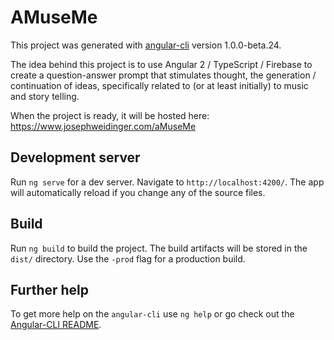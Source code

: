 # AMuseMe

This project was generated with [angular-cli](https://github.com/angular/angular-cli) version 1.0.0-beta.24.

The idea behind this project is to use Angular 2 / TypeScript / Firebase to create a question-answer prompt that stimulates thought, the generation / continuation of ideas, specifically related to (or at least initially) to music and story telling.

When the project is ready, it will be hosted here: https://www.josephweidinger.com/aMuseMe

## Development server
Run `ng serve` for a dev server. Navigate to `http://localhost:4200/`. The app will automatically reload if you change any of the source files.

<!--## Code scaffolding

Run `ng generate component component-name` to generate a new component. You can also use `ng generate directive/pipe/service/class/module`.-->

## Build

Run `ng build` to build the project. The build artifacts will be stored in the `dist/` directory. Use the `-prod` flag for a production build.

<!--## Running unit tests

Run `ng test` to execute the unit tests via [Karma](https://karma-runner.github.io).

## Running end-to-end tests

Run `ng e2e` to execute the end-to-end tests via [Protractor](http://www.protractortest.org/).
Before running the tests make sure you are serving the app via `ng serve`.

## Deploying to Github Pages

Run `ng github-pages:deploy` to deploy to Github Pages.-->

## Further help

To get more help on the `angular-cli` use `ng help` or go check out the [Angular-CLI README](https://github.com/angular/angular-cli/blob/master/README.md).
